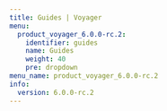 ```yaml
---
title: Guides | Voyager
menu:
  product_voyager_6.0.0-rc.2:
    identifier: guides
    name: Guides
    weight: 40
    pre: dropdown
menu_name: product_voyager_6.0.0-rc.2
info:
  version: 6.0.0-rc.2
---
```


